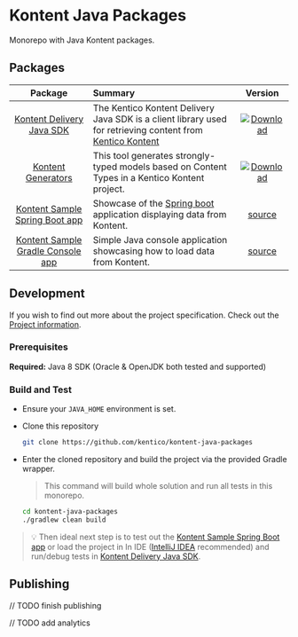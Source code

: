 # Kontent Java Packages

Monorepo with Java Kontent packages.

## Packages

|                               Package                                | Summary                                                                                                                          |                                                                                                             Version                                                                                                             |
| :------------------------------------------------------------------: | :------------------------------------------------------------------------------------------------------------------------------- | :-----------------------------------------------------------------------------------------------------------------------------------------------------------------------------------------------------------------------------: |
|        [Kontent Delivery Java SDK](/kontent-delivery#readme)         | The Kentico Kontent Delivery Java SDK is a client library used for retrieving content from [Kentico Kontent](https://kontent.ai) |            [![Download](https://api.bintray.com/packages/simply007/kontent-java-monorepo/kontent-delivery/images/download.svg)](https://bintray.com/simply007/kontent-java-monorepo/kontent-delivery/_latestVersion)            |
|      [Kontent Generators](/kontent-delivery-generators#readme)       | This tool generates strongly-typed models based on Content Types in a Kentico Kontent project.                                   | [![Download](https://api.bintray.com/packages/simply007/kontent-java-monorepo/kontent-delivery-generators/images/download.svg)](https://bintray.com/simply007/kontent-java-monorepo/kontent-delivery-generators/_latestVersion) |
|   [Kontent Sample Spring Boot app](/sample-app-spring-boot#readme)   | Showcase of the [Spring boot](https://spring.io/projects/spring-boot) application displaying data from Kontent.                  |                                                                                           [source](/sample-app-spring-boot/README.md)                                                                                           |
| [Kontent Sample Gradle Console app](/test-gradle-console-app#readme) | Simple Java console application showcasing how to load data from Kontent.                                                        |                                                                                          [source](/test-gradle-console-app/README.md)                                                                                           |

## Development

If you wish to find out more about the project specification. Check out the [Project information](/PROJECT.md).

### Prerequisites

**Required:**
Java 8 SDK (Oracle & OpenJDK both tested and supported)

### Build and Test

- Ensure your `JAVA_HOME` environment is set.
- Clone this repository

  ```sh
  git clone https://github.com/kentico/kontent-java-packages
  ```

- Enter the cloned repository and build the project via the provided Gradle wrapper.

  > This command will build whole solution and run all tests in this monorepo.

  ```sh
  cd kontent-java-packages
  ./gradlew clean build
  ```

> :bulb: Then ideal next step is to test out the [Kontent Sample Spring Boot app](/sample-app-spring-boot#readme) or load the project in In IDE ([IntelliJ IDEA](https://www.jetbrains.com/idea/) recommended) and run/debug tests in [Kontent Delivery Java SDK](/kontent-delivery#readme).

## Publishing

// TODO finish publishing

// TODO add analytics
